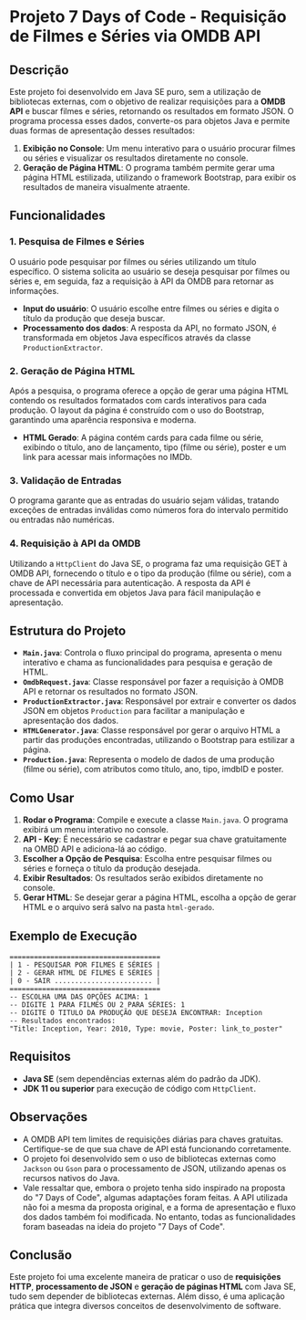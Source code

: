 # Projeto 7 Days of Code - Requisição de Filmes e Séries via OMDB API

## Descrição

Este projeto foi desenvolvido em Java SE puro, sem a utilização de bibliotecas externas, com o objetivo de realizar requisições para a **OMDB API** e buscar filmes e séries, retornando os resultados em formato JSON. O programa processa esses dados, converte-os para objetos Java e permite duas formas de apresentação desses resultados:

1. **Exibição no Console**: Um menu interativo para o usuário procurar filmes ou séries e visualizar os resultados diretamente no console.
2. **Geração de Página HTML**: O programa também permite gerar uma página HTML estilizada, utilizando o framework Bootstrap, para exibir os resultados de maneira visualmente atraente.

## Funcionalidades

### 1. Pesquisa de Filmes e Séries
O usuário pode pesquisar por filmes ou séries utilizando um título específico. O sistema solicita ao usuário se deseja pesquisar por filmes ou séries e, em seguida, faz a requisição à API da OMDB para retornar as informações.

- **Input do usuário**: O usuário escolhe entre filmes ou séries e digita o título da produção que deseja buscar.
- **Processamento dos dados**: A resposta da API, no formato JSON, é transformada em objetos Java específicos através da classe `ProductionExtractor`.

### 2. Geração de Página HTML
Após a pesquisa, o programa oferece a opção de gerar uma página HTML contendo os resultados formatados com cards interativos para cada produção. O layout da página é construído com o uso do Bootstrap, garantindo uma aparência responsiva e moderna.

- **HTML Gerado**: A página contém cards para cada filme ou série, exibindo o título, ano de lançamento, tipo (filme ou série), poster e um link para acessar mais informações no IMDb.

### 3. Validação de Entradas
O programa garante que as entradas do usuário sejam válidas, tratando exceções de entradas inválidas como números fora do intervalo permitido ou entradas não numéricas.

### 4. Requisição à API da OMDB
Utilizando a `HttpClient` do Java SE, o programa faz uma requisição GET à OMDB API, fornecendo o título e o tipo da produção (filme ou série), com a chave de API necessária para autenticação. A resposta da API é processada e convertida em objetos Java para fácil manipulação e apresentação.

## Estrutura do Projeto

- **`Main.java`**: Controla o fluxo principal do programa, apresenta o menu interativo e chama as funcionalidades para pesquisa e geração de HTML.
- **`OmdbRequest.java`**: Classe responsável por fazer a requisição à OMDB API e retornar os resultados no formato JSON.
- **`ProductionExtractor.java`**: Responsável por extrair e converter os dados JSON em objetos `Production` para facilitar a manipulação e apresentação dos dados.
- **`HTMLGenerator.java`**: Classe responsável por gerar o arquivo HTML a partir das produções encontradas, utilizando o Bootstrap para estilizar a página.
- **`Production.java`**: Representa o modelo de dados de uma produção (filme ou série), com atributos como título, ano, tipo, imdbID e poster.

## Como Usar

1. **Rodar o Programa**: Compile e execute a classe `Main.java`. O programa exibirá um menu interativo no console.
2. **API - Key**: É necessário se cadastrar e pegar sua chave gratuitamente na OMBD API e adiciona-lá ao código.
3. **Escolher a Opção de Pesquisa**: Escolha entre pesquisar filmes ou séries e forneça o título da produção desejada.
4. **Exibir Resultados**: Os resultados serão exibidos diretamente no console.
5. **Gerar HTML**: Se desejar gerar a página HTML, escolha a opção de gerar HTML e o arquivo será salvo na pasta `html-gerado`.

## Exemplo de Execução

```plaintext
=====================================
| 1 - PESQUISAR POR FILMES E SÉRIES |
| 2 - GERAR HTML DE FILMES E SÉRIES |
| 0 - SAIR ........................ |
=====================================
-- ESCOLHA UMA DAS OPÇÕES ACIMA: 1
-- DIGITE 1 PARA FILMES OU 2 PARA SÉRIES: 1
-- DIGITE O TITULO DA PRODUÇÃO QUE DESEJA ENCONTRAR: Inception
-- Resultados encontrados:
"Title: Inception, Year: 2010, Type: movie, Poster: link_to_poster"
````

## Requisitos

- **Java SE** (sem dependências externas além do padrão da JDK).
- **JDK 11 ou superior** para execução de código com `HttpClient`.

## Observações

- A OMDB API tem limites de requisições diárias para chaves gratuitas. Certifique-se de que sua chave de API está funcionando corretamente.
- O projeto foi desenvolvido sem o uso de bibliotecas externas como `Jackson` ou `Gson` para o processamento de JSON, utilizando apenas os recursos nativos do Java.
- Vale ressaltar que, embora o projeto tenha sido inspirado na proposta do "7 Days of Code", algumas adaptações foram feitas. A API utilizada não foi a mesma da proposta original, e a forma de apresentação e fluxo dos dados também foi modificada. No entanto, todas as funcionalidades foram baseadas na ideia do projeto "7 Days of Code".


## Conclusão

Este projeto foi uma excelente maneira de praticar o uso de **requisições HTTP**, **processamento de JSON** e **geração de páginas HTML** com Java SE, tudo sem depender de bibliotecas externas. Além disso, é uma aplicação prática que integra diversos conceitos de desenvolvimento de software.


